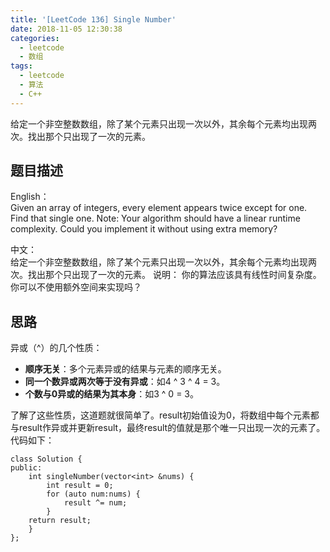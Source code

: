 ```yaml
---
title: '[LeetCode 136] Single Number'
date: 2018-11-05 12:30:38
categories: 
  - leetcode
  - 数组
tags:
  - leetcode
  - 算法
  - C++
---
```

给定一个非空整数数组，除了某个元素只出现一次以外，其余每个元素均出现两次。找出那个只出现了一次的元素。
<!-- more --> 

## 题目描述 ##

> 
English：  
Given an array of integers, every element appears twice except for one. Find that single one.
Note:
Your algorithm should have a linear runtime complexity. Could you implement it without using extra memory?  

>  
中文：  
给定一个非空整数数组，除了某个元素只出现一次以外，其余每个元素均出现两次。找出那个只出现了一次的元素。
说明：
你的算法应该具有线性时间复杂度。 你可以不使用额外空间来实现吗？  

## 思路 ##

异或（^）的几个性质：
 - **顺序无关**：多个元素异或的结果与元素的顺序无关。
 - **同一个数异或两次等于没有异或**：如4 ^ 3 ^ 4 = 3。
 - **个数与0异或的结果为其本身**：如3 ^ 0 = 3。  
 
了解了这些性质，这道题就很简单了。result初始值设为0，将数组中每个元素都与result作异或并更新result，最终result的值就是那个唯一只出现一次的元素了。代码如下：

    class Solution {
    public:
        int singleNumber(vector<int> &nums) {
            int result = 0;
            for (auto num:nums) {
                result ^= num;
            }
        return result;
        }
    };
     




























